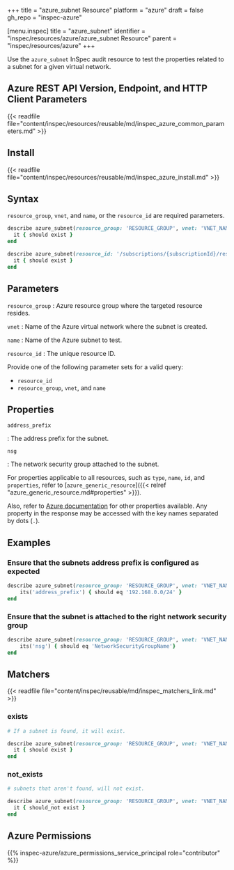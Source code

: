 +++
title = "azure_subnet Resource"
platform = "azure"
draft = false
gh_repo = "inspec-azure"

[menu.inspec]
title = "azure_subnet"
identifier = "inspec/resources/azure/azure_subnet Resource"
parent = "inspec/resources/azure"
+++

Use the `azure_subnet` InSpec audit resource to test the properties related to a subnet for a given virtual network.

## Azure REST API Version, Endpoint, and HTTP Client Parameters

{{< readfile file="content/inspec/resources/reusable/md/inspec_azure_common_parameters.md" >}}

## Install

{{< readfile file="content/inspec/resources/reusable/md/inspec_azure_install.md" >}}

## Syntax

`resource_group`, `vnet`, and `name`, or the `resource_id` are required parameters.

```ruby
describe azure_subnet(resource_group: 'RESOURCE_GROUP', vnet: 'VNET_NAME', name: 'SUBNET_NAME') do
  it { should exist }
end
```

```ruby
describe azure_subnet(resource_id: '/subscriptions/{subscriptionId}/resourceGroups/{resourceGroup}/providers/Microsoft.Network/virtualNetworks/{vnName}/subnets/{subnetName}') do
  it { should exist }
end
```

## Parameters

`resource_group`
: Azure resource group where the targeted resource resides.

`vnet`
: Name of the Azure virtual network where the subnet is created.

`name`
: Name of the Azure subnet to test.

`resource_id`
: The unique resource ID.

Provide one of the following parameter sets for a valid query:

- `resource_id`
- `resource_group`, `vnet`, and `name`

## Properties

`address_prefix`

: The address prefix for the subnet.

`nsg`

: The network security group attached to the subnet.

For properties applicable to all resources, such as `type`, `name`, `id`, and `properties`, refer to [`azure_generic_resource`]({{< relref "azure_generic_resource.md#properties" >}}).

Also, refer to [Azure documentation](https://docs.microsoft.com/en-us/rest/api/virtualnetwork/subnets/get#subnet) for other properties available.
Any property in the response may be accessed with the key names separated by dots (`.`).

## Examples

### Ensure that the subnets address prefix is configured as expected

```ruby
describe azure_subnet(resource_group: 'RESOURCE_GROUP', vnet: 'VNET_NAME', name: 'SUBNET_NAME') do
    its('address_prefix') { should eq '192.168.0.0/24' }
end
```

### Ensure that the subnet is attached to the right network security group

```ruby
describe azure_subnet(resource_group: 'RESOURCE_GROUP', vnet: 'VNET_NAME', name: 'SUBNET_NAME') do
    its('nsg') { should eq 'NetworkSecurityGroupName'}
end
```

## Matchers

{{< readfile file="content/inspec/reusable/md/inspec_matchers_link.md" >}}

### exists

```ruby
# If a subnet is found, it will exist.

describe azure_subnet(resource_group: 'RESOURCE_GROUP', vnet: 'VNET_NAME', name: 'SUBNET_NAME') do
  it { should exist }
end
```

### not_exists

```ruby
# subnets that aren't found, will not exist.

describe azure_subnet(resource_group: 'RESOURCE_GROUP', vnet: 'VNET_NAME', name: 'SUBNET_NAME') do
  it { should_not exist }
end
```

## Azure Permissions

{{% inspec-azure/azure_permissions_service_principal role="contributor" %}}

